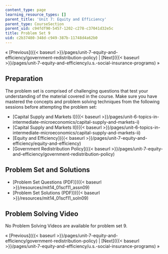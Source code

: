 ```yaml
---
content_type: page
learning_resource_types: []
parent_title: 'Unit 7: Equity and Efficiency'
parent_type: CourseSection
parent_uid: c94fdf90-5457-1202-c278-c37041d32e5c
title: Problem Set 9
uid: c2b37480-348d-c949-387b-11748d4a62b0
---
```


« [Previous]({{< baseurl >}}/pages/unit-7-equity-and-efficiency/government-redistribution-policy) | [Next]({{< baseurl >}}/pages/unit-7-equity-and-efficiency/u.s.-social-insurance-programs) »

Preparation
-----------

The problem set is comprised of challenging questions that test your understanding of the material covered in the course. Make sure you have mastered the concepts and problem solving techniques from the following sessions before attempting the problem set:

*   [Capital Supply and Markets I]({{< baseurl >}}/pages/unit-6-topics-in-intermediate-microeconomics/capital-supply-and-markets-i)
*   [Capital Supply and Markets II]({{< baseurl >}}/pages/unit-6-topics-in-intermediate-microeconomics/capital-supply-and-markets-ii)
*   [Equity and Efficiency]({{< baseurl >}}/pages/unit-7-equity-and-efficiency/equity-and-efficiency)
*   [Government Redistribution Policy]({{< baseurl >}}/pages/unit-7-equity-and-efficiency/government-redistribution-policy)

Problem Set and Solutions
-------------------------

*   [Problem Set Questions (PDF)]({{< baseurl >}}/resources/mit14_01scf11_assn09)
*   [Problem Set Solutions (PDF)]({{< baseurl >}}/resources/mit14_01scf11_soln09)

Problem Solving Video
---------------------

No Problem Solving Videos are available for problem set 9.

« [Previous]({{< baseurl >}}/pages/unit-7-equity-and-efficiency/government-redistribution-policy) | [Next]({{< baseurl >}}/pages/unit-7-equity-and-efficiency/u.s.-social-insurance-programs) »